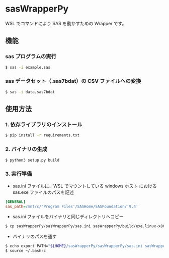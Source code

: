 # sasWrapperPy
WSL でコマンドにより SAS を動かすための Wrapper です。

## 機能
### sas プログラムの実行
```bash
$ sas -i example.sas
```

### sas データセット（.sas7bdat）の CSV ファイルへの変換
```bash
$ sas -i data.sas7bdat
```

## 使用方法
### 1. 依存ライブラリのインストール
```bash
$ pip install -r requirements.txt
```

### 2. バイナリの生成
```bash
$ python3 setup.py build
```

### 3. 実行準備
- sas.ini ファイルに、WSL でマウントしている windows ホスト における sas.exe ファイルのパスを記述
```sas.ini
[GENERAL]
sas_path=/mnt/c/'Program Files'/SASHome/SASFoundation/'9.4'
```

- sas.ini ファイルをバイナリと同じディレクトリへコピー
```bash
$ cp sasWrapperPy/sasWrapperPy/sas.ini sasWrapperPy/build/exe.linux-x86_64-3.6/
```

- バイナリのパスを通す
```bash
$ echo export PATH="${HOME}/sasWrapperPy/sasWrapperPy/sas.ini sasWrapperPy/build/exe.linux-x86_64-3.6/:$PATH" >> ~/.bashrc
$ source ~/.bashrc
```
